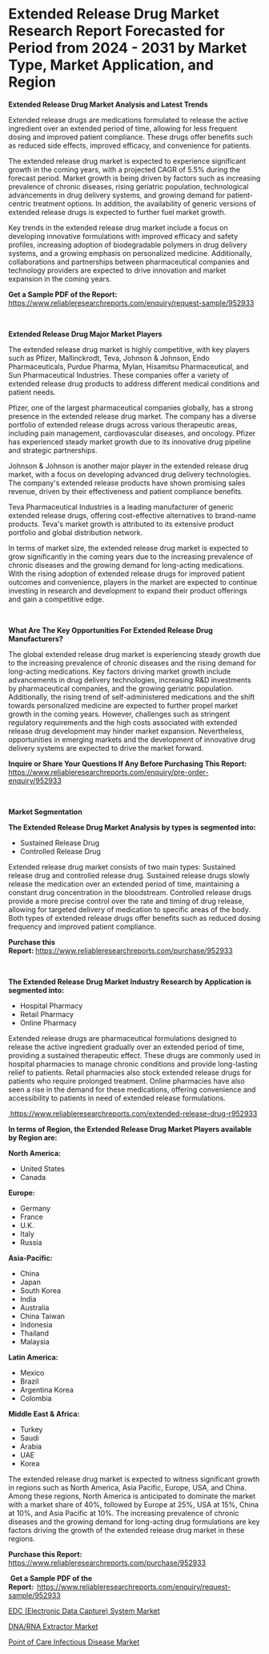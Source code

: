 <p><h1>Extended Release Drug Market Research Report Forecasted for Period from 2024 -  2031 by Market Type, Market Application, and Region</h1></p><p><strong>Extended Release Drug Market Analysis and Latest Trends</strong></p>
<p><p>Extended release drugs are medications formulated to release the active ingredient over an extended period of time, allowing for less frequent dosing and improved patient compliance. These drugs offer benefits such as reduced side effects, improved efficacy, and convenience for patients.</p><p>The extended release drug market is expected to experience significant growth in the coming years, with a projected CAGR of 5.5% during the forecast period. Market growth is being driven by factors such as increasing prevalence of chronic diseases, rising geriatric population, technological advancements in drug delivery systems, and growing demand for patient-centric treatment options. In addition, the availability of generic versions of extended release drugs is expected to further fuel market growth.</p><p>Key trends in the extended release drug market include a focus on developing innovative formulations with improved efficacy and safety profiles, increasing adoption of biodegradable polymers in drug delivery systems, and a growing emphasis on personalized medicine. Additionally, collaborations and partnerships between pharmaceutical companies and technology providers are expected to drive innovation and market expansion in the coming years.</p></p>
<p><strong>Get a Sample PDF of the Report:&nbsp;</strong> <a href="https://www.reliableresearchreports.com/enquiry/request-sample/952933">https://www.reliableresearchreports.com/enquiry/request-sample/952933</a></p>
<p>&nbsp;</p>
<p><strong>Extended Release Drug Major Market Players</strong></p>
<p><p>The extended release drug market is highly competitive, with key players such as Pfizer, Mallinckrodt, Teva, Johnson & Johnson, Endo Pharmaceuticals, Purdue Pharma, Mylan, Hisamitsu Pharmaceutical, and Sun Pharmaceutical Industries. These companies offer a variety of extended release drug products to address different medical conditions and patient needs.</p><p>Pfizer, one of the largest pharmaceutical companies globally, has a strong presence in the extended release drug market. The company has a diverse portfolio of extended release drugs across various therapeutic areas, including pain management, cardiovascular diseases, and oncology. Pfizer has experienced steady market growth due to its innovative drug pipeline and strategic partnerships.</p><p>Johnson & Johnson is another major player in the extended release drug market, with a focus on developing advanced drug delivery technologies. The company's extended release products have shown promising sales revenue, driven by their effectiveness and patient compliance benefits.</p><p>Teva Pharmaceutical Industries is a leading manufacturer of generic extended release drugs, offering cost-effective alternatives to brand-name products. Teva's market growth is attributed to its extensive product portfolio and global distribution network.</p><p>In terms of market size, the extended release drug market is expected to grow significantly in the coming years due to the increasing prevalence of chronic diseases and the growing demand for long-acting medications. With the rising adoption of extended release drugs for improved patient outcomes and convenience, players in the market are expected to continue investing in research and development to expand their product offerings and gain a competitive edge.</p></p>
<p>&nbsp;</p>
<p><strong>What Are The Key Opportunities For Extended Release Drug Manufacturers?</strong></p>
<p><p>The global extended release drug market is experiencing steady growth due to the increasing prevalence of chronic diseases and the rising demand for long-acting medications. Key factors driving market growth include advancements in drug delivery technologies, increasing R&D investments by pharmaceutical companies, and the growing geriatric population. Additionally, the rising trend of self-administered medications and the shift towards personalized medicine are expected to further propel market growth in the coming years. However, challenges such as stringent regulatory requirements and the high costs associated with extended release drug development may hinder market expansion. Nevertheless, opportunities in emerging markets and the development of innovative drug delivery systems are expected to drive the market forward.</p></p>
<p><strong>Inquire or Share Your Questions If Any Before Purchasing This Report:</strong> <a href="https://www.reliableresearchreports.com/enquiry/pre-order-enquiry/952933">https://www.reliableresearchreports.com/enquiry/pre-order-enquiry/952933</a></p>
<p>&nbsp;</p>
<p><strong>Market Segmentation</strong></p>
<p><strong>The Extended Release Drug Market Analysis by types is segmented into:</strong></p>
<p><ul><li>Sustained Release Drug</li><li>Controlled Release Drug</li></ul></p>
<p><p>Extended release drug market consists of two main types: Sustained release drug and controlled release drug. Sustained release drugs slowly release the medication over an extended period of time, maintaining a constant drug concentration in the bloodstream. Controlled release drugs provide a more precise control over the rate and timing of drug release, allowing for targeted delivery of medication to specific areas of the body. Both types of extended release drugs offer benefits such as reduced dosing frequency and improved patient compliance.</p></p>
<p><strong>Purchase this Report:&nbsp;</strong><a href="https://www.reliableresearchreports.com/purchase/952933">https://www.reliableresearchreports.com/purchase/952933</a></p>
<p>&nbsp;</p>
<p><strong>The Extended Release Drug Market Industry Research by Application is segmented into:</strong></p>
<p><ul><li>Hospital Pharmacy</li><li>Retail Pharmacy</li><li>Online Pharmacy</li></ul></p>
<p><p>Extended release drugs are pharmaceutical formulations designed to release the active ingredient gradually over an extended period of time, providing a sustained therapeutic effect. These drugs are commonly used in hospital pharmacies to manage chronic conditions and provide long-lasting relief to patients. Retail pharmacies also stock extended release drugs for patients who require prolonged treatment. Online pharmacies have also seen a rise in the demand for these medications, offering convenience and accessibility to patients in need of extended release formulations.</p></p>
<p><a href="https://www.reliableresearchreports.com/extended-release-drug-r952933">&nbsp;https://www.reliableresearchreports.com/extended-release-drug-r952933</a></p>
<p><strong>In terms of Region, the Extended Release Drug Market Players available by Region are:</strong></p>
<p>
    <p> <strong> North America: </strong>
        <ul>
            <li>United States</li>
            <li>Canada</li>
        </ul>
        </p> 
    <p> <strong> Europe: </strong>
        <ul>
            <li>Germany</li>
            <li>France</li>
            <li>U.K.</li>
            <li>Italy</li>
            <li>Russia</li>
        </ul>
        </p> 
    <p> <strong> Asia-Pacific: </strong>
        <ul>
            <li>China</li>
            <li>Japan</li>
            <li>South Korea</li>
            <li>India</li>
            <li>Australia</li>
            <li>China Taiwan</li>
            <li>Indonesia</li>
            <li>Thailand</li>
            <li>Malaysia</li>
        </ul>
        </p> 
    <p> <strong> Latin America: </strong>
        <ul>
            <li>Mexico</li>
            <li>Brazil</li>
            <li>Argentina Korea</li>
            <li>Colombia</li>
        </ul>
        </p> 
    <p> <strong> Middle East & Africa: </strong>
        <ul>
            <li>Turkey</li>
            <li>Saudi</li>
            <li>Arabia</li>
            <li>UAE</li>
            <li>Korea</li>
        </ul>
    </p>
    </p>
<p><p>The extended release drug market is expected to witness significant growth in regions such as North America, Asia Pacific, Europe, USA, and China. Among these regions, North America is anticipated to dominate the market with a market share of 40%, followed by Europe at 25%, USA at 15%, China at 10%, and Asia Pacific at 10%. The increasing prevalence of chronic diseases and the growing demand for long-acting drug formulations are key factors driving the growth of the extended release drug market in these regions.</p></p>
<p><strong>Purchase this Report: </strong><a href="https://www.reliableresearchreports.com/purchase/952933">https://www.reliableresearchreports.com/purchase/952933</a></p>
<p>&nbsp;<strong>Get a Sample PDF of the Report:&nbsp;&nbsp;</strong><a href="https://www.reliableresearchreports.com/enquiry/request-sample/952933">https://www.reliableresearchreports.com/enquiry/request-sample/952933</a></p>
<p><strong></strong></p>
<p><p><a href="https://www.linkedin.com/pulse/edc-electronic-data-capture-system-market-insights-cagr-trends-n74dc">EDC (Electronic Data Capture) System Market</a></p><p><a href="https://www.linkedin.com/pulse/dnarna-extractor-market-furnishes-information-share-trends-yjh1c">DNA/RNA Extractor Market</a></p><p><a href="https://www.linkedin.com/pulse/point-care-infectious-disease-market-insight-trends-growth-lfhpe">Point of Care Infectious Disease Market</a></p></p>